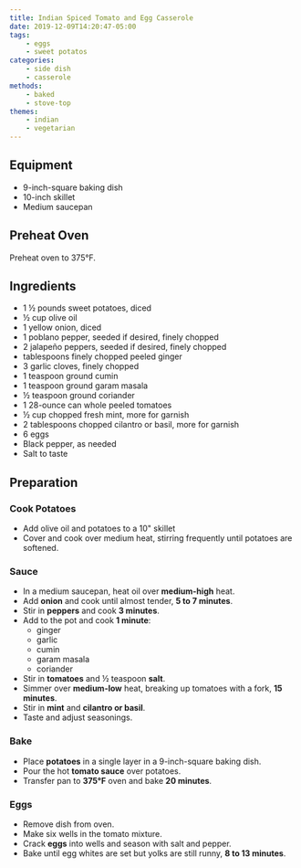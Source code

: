```yaml
---
title: Indian Spiced Tomato and Egg Casserole
date: 2019-12-09T14:20:47-05:00
tags:
    - eggs
    - sweet potatos
categories: 
    - side dish
    - casserole
methods:
    - baked
    - stove-top
themes:
    - indian
    - vegetarian
---
```


## Equipment

-   9-inch-square baking dish
-   10-inch skillet
-   Medium saucepan

## Preheat Oven

Preheat oven to 375°F.

## Ingredients

-   1 ½ pounds sweet potatoes, diced
-   ½ cup olive oil
-   1 yellow onion, diced
-   1 poblano pepper, seeded if desired, finely chopped
-   2 jalapeño peppers, seeded if desired, finely chopped
-   tablespoons finely chopped peeled ginger
-   3 garlic cloves, finely chopped
-   1 teaspoon ground cumin
-   1 teaspoon ground garam masala
-   ½ teaspoon ground coriander
-   1 28-ounce can whole peeled tomatoes
-   ½ cup chopped fresh mint, more for garnish
-   2 tablespoons chopped cilantro or basil, more for garnish
-   6 eggs
-   Black pepper, as needed
-   Salt to taste

## Preparation

### Cook Potatoes

-   Add olive oil and potatoes to a 10" skillet
-   Cover and cook over medium heat, stirring frequently until potatoes
    are softened.

### Sauce

-   In a medium saucepan, heat oil over **medium-high** heat.
-   Add **onion** and cook until almost tender, **5 to 7 minutes**.
-   Stir in **peppers** and cook **3 minutes**.
-   Add to the pot and cook **1 minute**:
    -   ginger
    -   garlic
    -   cumin
    -   garam masala
    -   coriander
-   Stir in **tomatoes** and ½ teaspoon **salt**.
-   Simmer over **medium-low** heat, breaking up tomatoes with a fork,
    **15 minutes**.
-   Stir in **mint** and **cilantro or basil**.
-   Taste and adjust seasonings.

### Bake

-   Place **potatoes** in a single layer in a 9-inch-square baking dish.
-   Pour the hot **tomato sauce** over potatoes.
-   Transfer pan to **375°F** oven and bake **20 minutes**.

### Eggs

-   Remove dish from oven.
-   Make six wells in the tomato mixture.
-   Crack **eggs** into wells and season with salt and pepper.
-   Bake until egg whites are set but yolks are still runny, **8 to 13
    minutes**.
